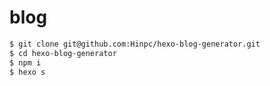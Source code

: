 # blog

```bash
$ git clone git@github.com:Hinpc/hexo-blog-generator.git
$ cd hexo-blog-generator
$ npm i
$ hexo s
```
